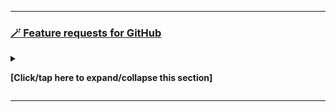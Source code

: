 
***

### [🪄️ Feature requests for GitHub](#-Feature-requests-for-GitHub)

<details><summary><p><b>[Click/tap here to expand/collapse this section]</b></p></summary>

There are some features that would be nice for GitHub. They include:

> **Entries marked with `⭐` are highest priority**

- `2` **/** `18` _features implemented (as of 2024, Wednesday, May 15th)_
- `3` **/** `4` _highest priority (⭐) features implemented (as of 2024, Wednesday, May 15th)_

<details><summary><p><b>[Click/tap here to expand/collapse the table of requests]</b></p></summary>

- [x] The ability to follow organizations ⭐ (added to the site on 2022, March 21st)
- [ ] Reverting an update to the search functionality of GitHub organizations made in 2024 ⭐
- [x] A built-in dark mode, along with other modes (if needed) (added to the site around 2021) ⭐
- [ ] An increased file upload size (25 MB > 50 MB or higher) so that larger files can be uploaded, including maximum size Scratch 1, 2, and 3 projects ⭐ [:octocat: `See community #124018`](https://github.com/orgs/community/discussions/124018/)
- [ ] Better documentation for GitHub Emoji Skin tone [:octocat: `See community#106369`](https://github.com/orgs/community/discussions/106369/)
- [ ] Repository size information on the repository itself (as GitLab does it) [:octocat: `See community #124014`](https://github.com/orgs/community/discussions/124014/)
- [ ] Increase discussion category limit from 25 [:octocat: `See community #124016`](https://github.com/orgs/community/discussions/124016/)
- [ ] Allow for adding labels to multiple issues/discussions at once [:octocat: `See community #124015`](https://github.com/orgs/community/discussions/124015/)
- [ ] Sort by license [:octocat: `See community #124017`](https://github.com/orgs/community/discussions/124017/)
- [ ] Issue label templates [:octocat: `See community#60170`](https://github.com/orgs/community/discussions/60170/)
- [ ] Fix some link errors, such as [:octocat: `https://github.com/NEW`](https://github.com/NEW) returning a 404, instead of redirecting to [:octocat: `https://github.com/new`](https://github.com/new) [:octocat: `See community #124019`](https://github.com/orgs/community/discussions/124019/)
- [ ] Return a properly documented error message when trying to create a discussion that goes over the limit, instead of giving a generic, unhelpful error [:octocat: `See community#60075`](https://github.com/orgs/community/discussions/60075/)
- [ ] Allow embedded videos in Markdown that rely on local repository files, instead of files solely on the GitHub user content server [:octocat: `See community #124020`](https://github.com/orgs/community/discussions/124020/)
- [ ] Keep workflow/action pinned when disabling workflow [:octocat: `See community #122339`](https://github.com/orgs/community/discussions/122339/)
- [ ] Add language linguist color (circle pog) to all language entries in the language dropdown [:octocat: `See community #124013`](https://github.com/orgs/community/discussions/124013/)
- [ ] Allow for all languages to be shown in the user profile dropdown, as like in the organization profile dropdown [:octocat: `See community #123845`](https://github.com/orgs/community/discussions/123845/)
- [ ] Support for Go! (2004 language by Francis McCabe) (to distinguish from Go (2009 Google language))
- [ ] End the occupation of GitHub by Microsoft, and a return to an ethical owner
- [ ] No other requests at the moment

I went and created 8 discussions for feature ideas on 2024, Wednesday, May 15th, although I planned to split across 8 days. Here was my original plan:

```plain-text
Add language linguist color (circle pog) to all language entries in the language dropdown (2024.05.15)
Repository size information on the repository itself (as GitLab does it) (2024.05.16)
Allow for adding labels to multiple issues/discussions at once (2024.05.17)
Increase discussion category limit from 25 (2024.05.18)
Sort by license (2024.05.19)
An increased file upload size (25 MB > 50 MB or higher) so that larger files can be uploaded, including maximum size Scratch 1, 2, and 3 projects (2024.05.20)
Fix some link errors, such as [:octocat: `https://github.com/NEW`](https://github.com/NEW) returning a 404, instead of redirecting to [:octocat: `https://github.com/new`](https://github.com/new) (2024.05.21)
Allow embedded videos in Markdown that rely on local repository files, instead of files solely on the GitHub user content server (2024.05.22)
```

There are still a few discussions I need to make.

<!-- I currently can't remember this one - [ ] Adding back the ability to hover over and see commit percentages (you used to be able to hover over) ⭐ !-->

</details> <!-- End of table of requests !-->

---

View this segment [in a separate file](/Segments/Feature-requests-for-GitHub/README.md)

_End of Feature requests for GitHub section_

</details> <!-- End of GitHub feature requests section !-->

***
